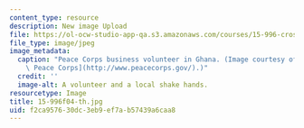 ```yaml
---
content_type: resource
description: New image Upload
file: https://ol-ocw-studio-app-qa.s3.amazonaws.com/courses/15-996-cross-cultural-leadership-fall-2004/f2ca957630dc3eb9ef7ab57439a6caa8_15-996f04-th.jpg
file_type: image/jpeg
image_metadata:
  caption: "Peace Corps business volunteer in Ghana. (Image courtesy of the\_[U.S.\
    \ Peace Corps](http://www.peacecorps.gov/).)"
  credit: ''
  image-alt: A volunteer and a local shake hands.
resourcetype: Image
title: 15-996f04-th.jpg
uid: f2ca9576-30dc-3eb9-ef7a-b57439a6caa8
---
```

